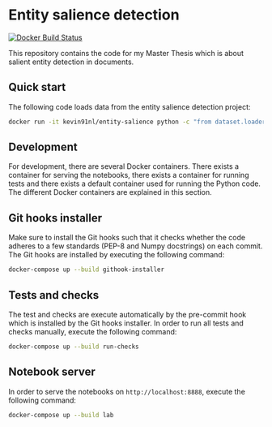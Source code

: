 # Entity salience detection

[![Docker Build Status](https://img.shields.io/docker/cloud/build/kevin91nl/entity-salience.svg)](https://hub.docker.com/r/kevin91nl/entity-salience/)

This repository contains the code for my Master Thesis which is about salient entity detection in documents.

## Quick start

The following code loads data from the entity salience detection project:

```bash
docker run -it kevin91nl/entity-salience python -c "from dataset.loader import ExternalDataLoader; print(ExternalDataLoader().get('annotations').head(5))"
```

## Development

For development, there are several Docker containers. There exists a container for serving the notebooks, there exists a container for running tests and there exists a default container used for running the Python code. The different Docker containers are explained in this section.

## Git hooks installer

Make sure to install the Git hooks such that it checks whether the code adheres to a few standards (PEP-8 and Numpy docstrings) on each commit. The Git hooks are installed by executing the following command:

```bash
docker-compose up --build githook-installer
```

## Tests and checks

The test and checks are execute automatically by the pre-commit hook which is installed by the Git hooks installer. In order to run all tests and checks manually, execute the following command:

```bash
docker-compose up --build run-checks
```

## Notebook server

In order to serve the notebooks on `http://localhost:8888`, execute the following command:

```bash
docker-compose up --build lab
```